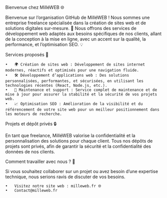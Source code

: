 Bienvenue chez MilléWEB 🌐

Bienvenue sur l’organisation GitHub de MilléWEB ! Nous sommes une entreprise freelance spécialisée dans la création de sites web et de solutions digitales sur-mesure. 🚀 Nous offrons des services de développement web adaptés aux besoins spécifiques de nos clients, allant de la conception à la mise en ligne, avec un accent sur la qualité, la performance, et l’optimisation SEO. 💡

Services proposés 💼

	•	🌍 Création de sites web : Développement de sites internet modernes, réactifs et optimisés pour une navigation fluide.
	•	🛠️ Développement d’applications web : Des solutions personnalisées, performantes, et sécurisées, en utilisant les technologies récentes (React, Node.js, etc.).
	•	🔐 Maintenance et support : Service complet de maintenance et de mise à jour pour assurer la stabilité et la sécurité de vos projets web.
	•	📈 Optimisation SEO : Amélioration de la visibilité et du référencement de votre site web pour un meilleur positionnement dans les moteurs de recherche.

Projets et dépôt privés 🔒

En tant que freelance, MilléWEB valorise la confidentialité et la personnalisation des solutions pour chaque client. Tous nos dépôts de projets sont privés, afin de garantir la sécurité et la confidentialité des données de nos clients.

Comment travailler avec nous ? 🤝

Si vous souhaitez collaborer sur un projet ou avez besoin d’une expertise technique, nous serions ravis de discuter de vos besoins.

	•	Visitez notre site web : milleweb.fr 🌐
	•	Contact@milleweb.fr
